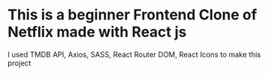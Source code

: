 # This is a beginner Frontend Clone of Netflix made with React js

I used TMDB API, Axios, SASS, React Router DOM, React Icons to make this project


 
